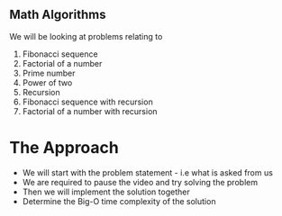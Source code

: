 ## Math Algorithms

We will be looking at problems relating to

1. Fibonacci sequence
2. Factorial of a number
3. Prime number
4. Power of two
5. Recursion
6. Fibonacci sequence with recursion
7. Factorial of a number with recursion

# The Approach

- We will start with the problem statement - i.e what is asked from us
- We are required to pause the video and try solving the problem
- Then we will implement the solution together
- Determine the Big-O time complexity of the solution
